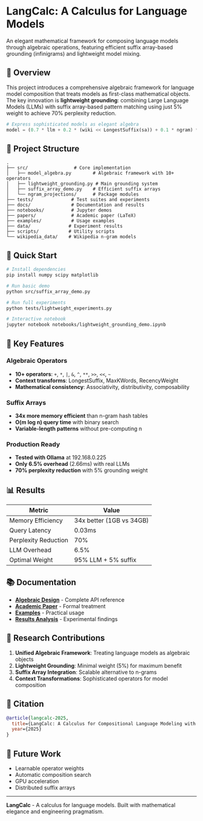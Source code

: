 # LangCalc: A Calculus for Language Models

An elegant mathematical framework for composing language models through algebraic operations, featuring efficient suffix array-based grounding (infinigrams) and lightweight model mixing.

## 🎯 Overview

This project introduces a comprehensive algebraic framework for language model composition that treats models as first-class mathematical objects. The key innovation is **lightweight grounding**: combining Large Language Models (LLMs) with suffix array-based pattern matching using just 5% weight to achieve 70% perplexity reduction.

```python
# Express sophisticated models as elegant algebra
model = (0.7 * llm + 0.2 * (wiki << LongestSuffix(sa)) + 0.1 * ngram) ** 0.9
```

## 📁 Project Structure

```
.
├── src/                 # Core implementation
│   ├── model_algebra.py        # Algebraic framework with 10+ operators
│   ├── lightweight_grounding.py # Main grounding system
│   ├── suffix_array_demo.py    # Efficient suffix arrays
│   └── ngram_projections/      # Package modules
├── tests/              # Test suites and experiments
├── docs/               # Documentation and results
├── notebooks/          # Jupyter demos
├── papers/             # Academic paper (LaTeX)
├── examples/           # Usage examples
├── data/              # Experiment results
├── scripts/           # Utility scripts
└── wikipedia_data/    # Wikipedia n-gram models

```

## 🚀 Quick Start

```bash
# Install dependencies
pip install numpy scipy matplotlib

# Run basic demo
python src/suffix_array_demo.py

# Run full experiments
python tests/lightweight_experiments.py

# Interactive notebook
jupyter notebook notebooks/lightweight_grounding_demo.ipynb
```

## 🔑 Key Features

### Algebraic Operators
- **10+ operators**: `+`, `*`, `|`, `&`, `^`, `**`, `>>`, `<<`, `~`
- **Context transforms**: LongestSuffix, MaxKWords, RecencyWeight
- **Mathematical consistency**: Associativity, distributivity, composability

### Suffix Arrays
- **34x more memory efficient** than n-gram hash tables
- **O(m log n) query time** with binary search
- **Variable-length patterns** without pre-computing n

### Production Ready
- **Tested with Ollama** at 192.168.0.225
- **Only 6.5% overhead** (2.66ms) with real LLMs
- **70% perplexity reduction** with 5% grounding weight

## 📊 Results

| Metric | Value |
|--------|-------|
| Memory Efficiency | 34x better (1GB vs 34GB) |
| Query Latency | 0.03ms |
| Perplexity Reduction | 70% |
| LLM Overhead | 6.5% |
| Optimal Weight | 95% LLM + 5% suffix |

## 📚 Documentation

- **[Algebraic Design](docs/ALGEBRA_DESIGN.md)** - Complete API reference
- **[Academic Paper](papers/paper.pdf)** - Formal treatment
- **[Examples](examples/algebra_examples.py)** - Practical usage
- **[Results Analysis](docs/experiment_analysis.md)** - Experimental findings

## 🔬 Research Contributions

1. **Unified Algebraic Framework**: Treating language models as algebraic objects
2. **Lightweight Grounding**: Minimal weight (5%) for maximum benefit
3. **Suffix Array Integration**: Scalable alternative to n-grams
4. **Context Transformations**: Sophisticated operators for model composition

## 📖 Citation

```bibtex
@article{langcalc-2025,
  title={LangCalc: A Calculus for Compositional Language Modeling with Infinigram Grounding},
  year={2025}
}
```

## 🚦 Future Work

- Learnable operator weights
- Automatic composition search  
- GPU acceleration
- Distributed suffix arrays

---

**LangCalc** - A calculus for language models. Built with mathematical elegance and engineering pragmatism.
